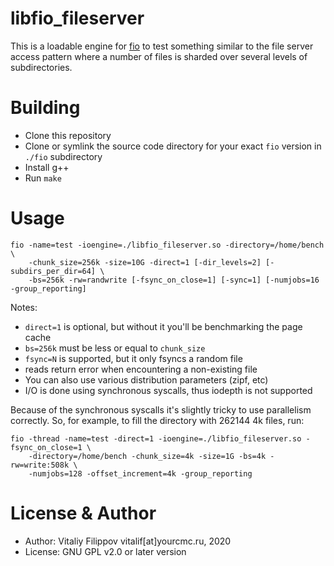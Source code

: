 # libfio_fileserver

This is a loadable engine for [fio](https://github.com/axboe/fio) to test something similar to
the file server access pattern where a number of files is sharded over several levels of subdirectories.

# Building

* Clone this repository
* Clone or symlink the source code directory for your exact `fio` version in `./fio` subdirectory
* Install g++
* Run `make`

# Usage

```
fio -name=test -ioengine=./libfio_fileserver.so -directory=/home/bench \
    -chunk_size=256k -size=10G -direct=1 [-dir_levels=2] [-subdirs_per_dir=64] \
    -bs=256k -rw=randwrite [-fsync_on_close=1] [-sync=1] [-numjobs=16 -group_reporting]
```

Notes:
* `direct=1` is optional, but without it you'll be benchmarking the page cache
* `bs=256k` must be less or equal to `chunk_size`
* `fsync=N` is supported, but it only fsyncs a random file
* reads return error when encountering a non-existing file
* You can also use various distribution parameters (zipf, etc)
* I/O is done using synchronous syscalls, thus iodepth is not supported

Because of the synchronous syscalls it's slightly tricky to use parallelism correctly.
So, for example, to fill the directory with 262144 4k files, run:

```
fio -thread -name=test -direct=1 -ioengine=./libfio_fileserver.so -fsync_on_close=1 \
    -directory=/home/bench -chunk_size=4k -size=1G -bs=4k -rw=write:508k \
    -numjobs=128 -offset_increment=4k -group_reporting
```

# License & Author

* Author: Vitaliy Filippov vitalif[at]yourcmc.ru, 2020
* License: GNU GPL v2.0 or later version
